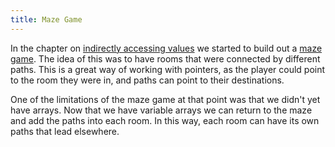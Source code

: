```yaml
---
title: Maze Game
---
```


In the chapter on [indirectly accessing values](../../../4-indirect-access/0-overview) we started to build out a [maze game](../../../4-indirect-access/2-put-together/02-maze). The idea of this was to have rooms that were connected by different paths. This is a great way of working with pointers, as the player could point to the room they were in, and paths can point to their destinations.

One of the limitations of the maze game at that point was that we didn't yet have arrays. Now that we have variable arrays we can return to the maze and add the paths into each room. In this way, each room can have its own paths that lead elsewhere.

## 